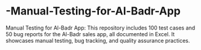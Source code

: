# -Manual-Testing-for-Al-Badr-App
Manual Testing for Al-Badr App: This repository includes 100 test cases and 50 bug reports for the Al-Badr sales app, all documented in Excel. It showcases manual testing, bug tracking, and quality assurance practices.

